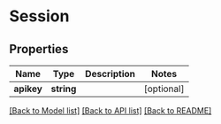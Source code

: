 # Session

## Properties
Name | Type | Description | Notes
------------ | ------------- | ------------- | -------------
**apikey** | **string** |  | [optional] 

[[Back to Model list]](../../README.md#documentation-for-models) [[Back to API list]](../../README.md#documentation-for-api-endpoints) [[Back to README]](../../README.md)

